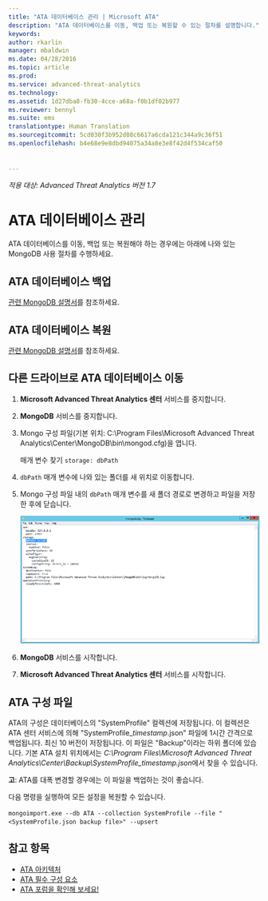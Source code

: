 ```yaml
---
title: "ATA 데이터베이스 관리 | Microsoft ATA"
description: "ATA 데이터베이스를 이동, 백업 또는 복원할 수 있는 절차를 설명합니다."
keywords: 
author: rkarlin
manager: mbaldwin
ms.date: 04/28/2016
ms.topic: article
ms.prod: 
ms.service: advanced-threat-analytics
ms.technology: 
ms.assetid: 1d27dba8-fb30-4cce-a68a-f0b1df02b977
ms.reviewer: bennyl
ms.suite: ems
translationtype: Human Translation
ms.sourcegitcommit: 5cd030f3b952d08c6617a6cda121c344a9c36f51
ms.openlocfilehash: b4e68e9e8dbd94075a34a8e3e8f42d4f534caf50


---
```


*적용 대상: Advanced Threat Analytics 버전 1.7*



# ATA 데이터베이스 관리
ATA 데이터베이스를 이동, 백업 또는 복원해야 하는 경우에는 아래에 나와 있는 MongoDB 사용 절차를 수행하세요.

## ATA 데이터베이스 백업
[관련 MongoDB 설명서](http://docs.mongodb.org/manual/administration/backup/)를 참조하세요.

## ATA 데이터베이스 복원
[관련 MongoDB 설명서](http://docs.mongodb.org/manual/administration/backup/)를 참조하세요.

## 다른 드라이브로 ATA 데이터베이스 이동

1.  **Microsoft Advanced Threat Analytics 센터** 서비스를 중지합니다.

2.  **MongoDB** 서비스를 중지합니다.

3.  Mongo 구성 파일(기본 위치: C:\Program Files\Microsoft Advanced Threat Analytics\Center\MongoDB\bin\mongod.cfg)을 엽니다.

    매개 변수 찾기 `storage: dbPath`

4.  `dbPath` 매개 변수에 나와 있는 폴더를 새 위치로 이동합니다.

5.  Mongo 구성 파일 내의 `dbPath` 매개 변수를 새 폴더 경로로 변경하고 파일을 저장한 후에 닫습니다.

    ![MongoDB 구성 이미지 수정](media/ATA-mongoDB-moveDB.png)

6.  **MongoDB** 서비스를 시작합니다.

7. **Microsoft Advanced Threat Analytics 센터** 서비스를 시작합니다.

## ATA 구성 파일
ATA의 구성은 데이터베이스의 "SystemProfile" 컬렉션에 저장됩니다.
이 컬렉션은 ATA 센터 서비스에 의해 "SystemProfile_*timestamp*.json" 파일에 1시간 간격으로 백업됩니다. 최신 10 버전이 저장됩니다.
이 파일은 "Backup"이라는 하위 폴더에 있습니다. 기본 ATA 설치 위치에서는 *C:\Program Files\Microsoft Advanced Threat Analytics\Center\Backup\SystemProfile_*timestamp*.json*에서 찾을 수 있습니다. 

**고**: ATA를 대폭 변경할 경우에는 이 파일을 백업하는 것이 좋습니다.

다음 명령을 실행하여 모든 설정을 복원할 수 있습니다.

`mongoimport.exe --db ATA --collection SystemProfile --file "<SystemProfile.json backup file>" --upsert`

## 참고 항목
- [ATA 아키텍처](/advanced-threat-analytics/plan-design/ata-architecture)
- [ATA 필수 구성 요소](/advanced-threat-analytics/plan-design/ata-prerequisites)
- [ATA 포럼을 확인해 보세요!](https://social.technet.microsoft.com/Forums/security/home?forum=mata)




<!--HONumber=Aug16_HO5-->


